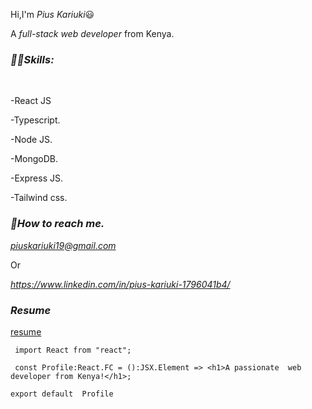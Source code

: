 Hi,I'm  _Pius Kariuki_😃
	<p>A _full-stack web developer_ from Kenya.</p>
		
		
_<h3>👨‍🌾Skills:	</h3>_		
			<p>-React JS</p>
			<p>-Typescript.</p>
			<p>-Node JS.</p>
			<p>-MongoDB.</p>
			<p>-Express JS.</p>
			<p>-Tailwind css.</p>






_<h3>📩How to reach me.  </h3>_
	_<p>piuskariuki19@gmail.com</p>_
	Or 
	_<p>https://www.linkedin.com/in/pius-kariuki-1796041b4/<p>_
	

_<h3>Resume</h3>_ [resume](https://docs.google.com/document/d/1ujdD1atTkQ37drewxzbOcTnHgOkAS4c3s64XtaE3R8A/edit)
  
 
 
 
 
 
```
 import React from "react";
 
 const Profile:React.FC = ():JSX.Element => <h1>A passionate  web developer from Kenya!</h1>;

export default  Profile
```
